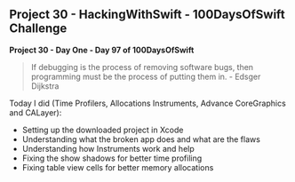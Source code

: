 ## Project 30 - HackingWithSwift - 100DaysOfSwift Challenge

**Project 30 - Day One - Day 97 of 100DaysOfSwift**

> If debugging is the process of removing software bugs, then programming must be the process of putting them in. - Edsger Dijkstra 

Today I did (Time Profilers, Allocations Instruments, Advance CoreGraphics and CALayer):

- Setting up the downloaded project in Xcode 
- Understanding what the broken app does and what are the flaws
- Understanding how Instruments work and help
- Fixing the show shadows for better time profiling
- Fixing table view cells for better memory allocations
